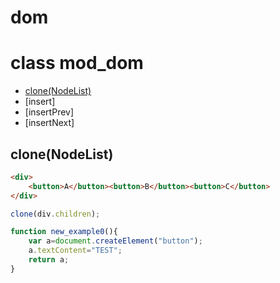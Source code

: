 # dom

# class mod_dom
- [clone(NodeList)](#clone)
- [insert]
- [insertPrev]
- [insertNext]

## clone(NodeList)
```html
<div>
	<button>A</button><button>B</button><button>C</button>
</div>
```
```js
clone(div.children);
```

```js
function new_example0(){
	var a=document.createElement("button");
	a.textContent="TEST";
	return a;
}
```
